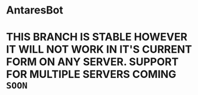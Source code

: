 # AntaresBot
# THIS BRANCH IS STABLE HOWEVER IT WILL NOT WORK IN IT'S CURRENT FORM ON ANY SERVER. SUPPORT FOR MULTIPLE SERVERS COMING `SOON`
